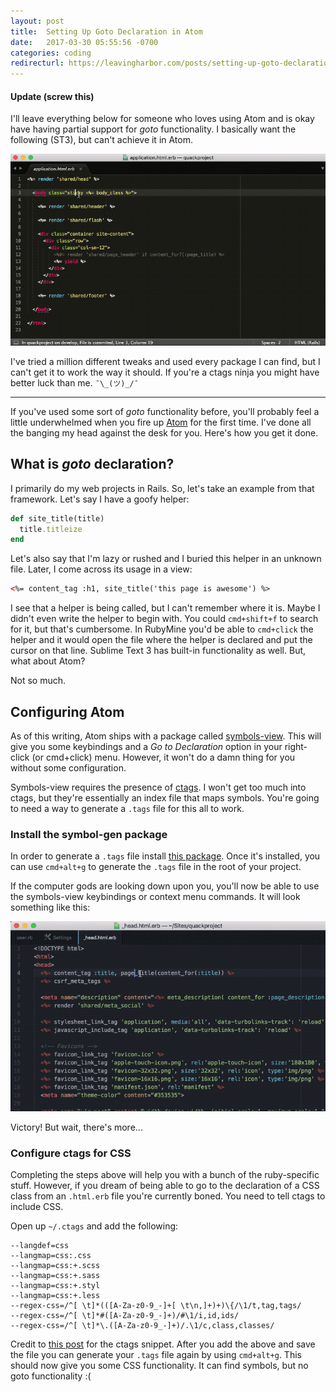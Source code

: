 ```yaml
---
layout: post
title:  Setting Up Goto Declaration in Atom
date:   2017-03-30 05:55:56 -0700
categories: coding
redirecturl: https://leavingharbor.com/posts/setting-up-goto-declaration-in-atom
---
```


#### Update (screw this)

I'll leave everything below for someone who loves using Atom and is okay have having partial support for _goto_ functionality. I basically want the following (ST3), but can't achieve it in Atom.

![Sublime example][7]

I've tried a million different tweaks and used every package I can find, but I can't get it to work the way it should. If you're a ctags ninja you might have better luck than me.  `¯\_(ツ)_/¯`

___

If you've used some sort of _goto_ functionality before, you'll probably feel a little underwhelmed when you fire up [Atom][1] for the first time. I've done all the banging my head against the desk for you. Here's how you get it done.

## What is _goto_ declaration?

I primarily do my web projects in Rails. So, let's take an example from that framework. Let's say I have a goofy helper:

```ruby
def site_title(title)
  title.titleize
end
```

Let's also say that I'm lazy or rushed and I buried this helper in an unknown file. Later, I come across its usage in a view:

```html
<%= content_tag :h1, site_title('this page is awesome') %>
```

I see that a helper is being called, but I can't remember where it is. Maybe I didn't even write the helper to begin with. You could `cmd+shift+f` to search for it, but that's cumbersome. In RubyMine you'd be able to `cmd+click` the helper and it would open the file where the helper is declared and put the cursor on that line. Sublime Text 3 has built-in functionality as well. But, what about Atom?

Not so much.

## Configuring Atom

As of this writing, Atom ships with a package called [symbols-view][2]. This will give you some keybindings and a _Go to Declaration_ option in your right-click (or cmd+click) menu. However, it won't do a damn thing for you without some configuration.

Symbols-view requires the presence of [ctags][3]. I won't get too much into ctags, but they're essentially an index file that maps symbols. You're going to need a way to generate a `.tags` file for this all to work.

### Install the symbol-gen package

In order to generate a `.tags` file install [this package][4]. Once it's installed, you can use `cmd+alt+g` to generate the `.tags` file in the root of your project.

If the computer gods are looking down upon you, you'll now be able to use the symbols-view keybindings or context menu commands. It will look something like this:

![Goto declaration][5]

Victory! But wait, there's more...

### Configure ctags for CSS

Completing the steps above will help you with a bunch of the ruby-specific stuff. However, if you dream of being able to go to the declaration of a CSS class from an `.html.erb` file you're currently boned. You need to tell ctags to include CSS.

Open up `~/.ctags` and add the following:

```
--langdef=css
--langmap=css:.css
--langmap=css:+.scss
--langmap=css:+.sass
--langmap=css:+.styl
--langmap=css:+.less
--regex-css=/^[ \t]*(([A-Za-z0-9_-]+[ \t\n,]+)+)\{/\1/t,tag,tags/
--regex-css=/^[ \t]*#([A-Za-z0-9_-]+)/#\1/i,id,ids/
--regex-css=/^[ \t]*\.([A-Za-z0-9_-]+)/.\1/c,class,classes/
```

Credit to [this post][6] for the ctags snippet. After you add the above and save the file you can generate your `.tags` file again by using `cmd+alt+g`. This should now give you some CSS functionality. It can find symbols, but no goto functionality :(



[1]:https://atom.io/
[2]:https://atom.io/packages/symbols-view
[3]:http://ctags.sourceforge.net/whatis.html
[4]:https://atom.io/packages/symbol-gen
[5]:/images/posts/20170330/goto-declaration.gif
[6]:http://ellengummesson.com/blog/2014/07/27/css-ctags/
[7]:/images/posts/20170330/sublime-example.gif
